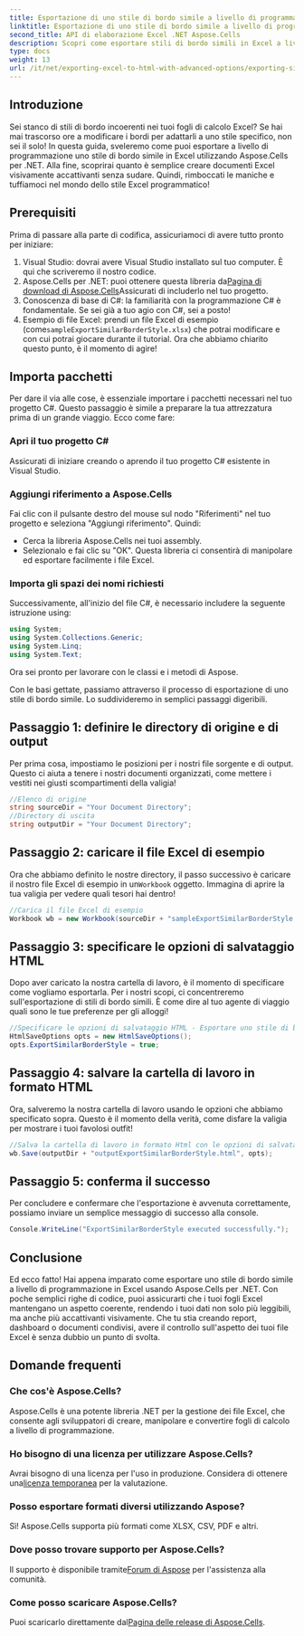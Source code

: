 ```yaml
---
title: Esportazione di uno stile di bordo simile a livello di programmazione in Excel
linktitle: Esportazione di uno stile di bordo simile a livello di programmazione in Excel
second_title: API di elaborazione Excel .NET Aspose.Cells
description: Scopri come esportare stili di bordo simili in Excel a livello di programmazione utilizzando Aspose.Cells per .NET con questa semplice guida passo dopo passo.
type: docs
weight: 13
url: /it/net/exporting-excel-to-html-with-advanced-options/exporting-similar-border-style/
---
```

## Introduzione
Sei stanco di stili di bordo incoerenti nei tuoi fogli di calcolo Excel? Se hai mai trascorso ore a modificare i bordi per adattarli a uno stile specifico, non sei il solo! In questa guida, sveleremo come puoi esportare a livello di programmazione uno stile di bordo simile in Excel utilizzando Aspose.Cells per .NET. Alla fine, scoprirai quanto è semplice creare documenti Excel visivamente accattivanti senza sudare. Quindi, rimboccati le maniche e tuffiamoci nel mondo dello stile Excel programmatico!
## Prerequisiti
Prima di passare alla parte di codifica, assicuriamoci di avere tutto pronto per iniziare:
1. Visual Studio: dovrai avere Visual Studio installato sul tuo computer. È qui che scriveremo il nostro codice.
2.  Aspose.Cells per .NET: puoi ottenere questa libreria da[Pagina di download di Aspose.Cells](https://releases.aspose.com/cells/net/)Assicurati di includerlo nel tuo progetto.
3. Conoscenza di base di C#: la familiarità con la programmazione C# è fondamentale. Se sei già a tuo agio con C#, sei a posto!
4. Esempio di file Excel: prendi un file Excel di esempio (come`sampleExportSimilarBorderStyle.xlsx`) che potrai modificare e con cui potrai giocare durante il tutorial.
Ora che abbiamo chiarito questo punto, è il momento di agire!
## Importa pacchetti
Per dare il via alle cose, è essenziale importare i pacchetti necessari nel tuo progetto C#. Questo passaggio è simile a preparare la tua attrezzatura prima di un grande viaggio. Ecco come fare:
### Apri il tuo progetto C#
Assicurati di iniziare creando o aprendo il tuo progetto C# esistente in Visual Studio.
### Aggiungi riferimento a Aspose.Cells
Fai clic con il pulsante destro del mouse sul nodo "Riferimenti" nel tuo progetto e seleziona "Aggiungi riferimento". Quindi:
- Cerca la libreria Aspose.Cells nei tuoi assembly.
- Selezionalo e fai clic su "OK".
Questa libreria ci consentirà di manipolare ed esportare facilmente i file Excel.
### Importa gli spazi dei nomi richiesti
Successivamente, all'inizio del file C#, è necessario includere la seguente istruzione using:
```csharp
using System;
using System.Collections.Generic;
using System.Linq;
using System.Text;
```
Ora sei pronto per lavorare con le classi e i metodi di Aspose.

Con le basi gettate, passiamo attraverso il processo di esportazione di uno stile di bordo simile. Lo suddivideremo in semplici passaggi digeribili.
## Passaggio 1: definire le directory di origine e di output
Per prima cosa, impostiamo le posizioni per i nostri file sorgente e di output. Questo ci aiuta a tenere i nostri documenti organizzati, come mettere i vestiti nei giusti scompartimenti della valigia!
```csharp
//Elenco di origine
string sourceDir = "Your Document Directory";
//Directory di uscita
string outputDir = "Your Document Directory";
```
## Passaggio 2: caricare il file Excel di esempio
 Ora che abbiamo definito le nostre directory, il passo successivo è caricare il nostro file Excel di esempio in un`Workbook` oggetto. Immagina di aprire la tua valigia per vedere quali tesori hai dentro!
```csharp
//Carica il file Excel di esempio
Workbook wb = new Workbook(sourceDir + "sampleExportSimilarBorderStyle.xlsx");
```
## Passaggio 3: specificare le opzioni di salvataggio HTML
Dopo aver caricato la nostra cartella di lavoro, è il momento di specificare come vogliamo esportarla. Per i nostri scopi, ci concentreremo sull'esportazione di stili di bordo simili. È come dire al tuo agente di viaggio quali sono le tue preferenze per gli alloggi!
```csharp
//Specificare le opzioni di salvataggio HTML - Esportare uno stile di bordo simile
HtmlSaveOptions opts = new HtmlSaveOptions();
opts.ExportSimilarBorderStyle = true;
```
## Passaggio 4: salvare la cartella di lavoro in formato HTML
Ora, salveremo la nostra cartella di lavoro usando le opzioni che abbiamo specificato sopra. Questo è il momento della verità, come disfare la valigia per mostrare i tuoi favolosi outfit!
```csharp
//Salva la cartella di lavoro in formato Html con le opzioni di salvataggio Html specificate
wb.Save(outputDir + "outputExportSimilarBorderStyle.html", opts);
```
## Passaggio 5: conferma il successo
Per concludere e confermare che l'esportazione è avvenuta correttamente, possiamo inviare un semplice messaggio di successo alla console.
```csharp
Console.WriteLine("ExportSimilarBorderStyle executed successfully.");
```
## Conclusione
Ed ecco fatto! Hai appena imparato come esportare uno stile di bordo simile a livello di programmazione in Excel usando Aspose.Cells per .NET. Con poche semplici righe di codice, puoi assicurarti che i tuoi fogli Excel mantengano un aspetto coerente, rendendo i tuoi dati non solo più leggibili, ma anche più accattivanti visivamente.
Che tu stia creando report, dashboard o documenti condivisi, avere il controllo sull'aspetto dei tuoi file Excel è senza dubbio un punto di svolta.
## Domande frequenti
### Che cos'è Aspose.Cells?
Aspose.Cells è una potente libreria .NET per la gestione dei file Excel, che consente agli sviluppatori di creare, manipolare e convertire fogli di calcolo a livello di programmazione.
### Ho bisogno di una licenza per utilizzare Aspose.Cells?
Avrai bisogno di una licenza per l'uso in produzione. Considera di ottenere una[licenza temporanea](https://purchase.aspose.com/temporary-license/) per la valutazione.
### Posso esportare formati diversi utilizzando Aspose?
Sì! Aspose.Cells supporta più formati come XLSX, CSV, PDF e altri.
### Dove posso trovare supporto per Aspose.Cells?
 Il supporto è disponibile tramite[Forum di Aspose](https://forum.aspose.com/c/cells/9) per l'assistenza alla comunità.
### Come posso scaricare Aspose.Cells?
 Puoi scaricarlo direttamente dal[Pagina delle release di Aspose.Cells](https://releases.aspose.com/cells/net/).